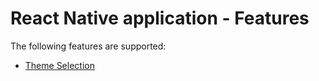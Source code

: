 # React Native application - Features

The following features are supported:

- [Theme Selection](./theme-selection.md)
